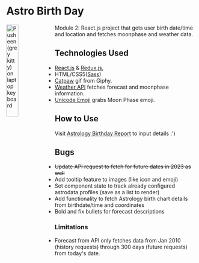# Astro Birth Day

<img align="left"
    src="https://media2.giphy.com/media/QWRTFvymri1XABdEFA/giphy.gif?cid=ecf05e472037bj7a9gpg7n224w7akcmln4nroyjo99npve7k&ep=v1_stickers_search&rid=giphy.gif"
    alt="Pusheen (grey kitty) on laptop keyboard"
    width="25%">
Module 2: React.js project that gets user birth date/time and location and fetches moonphase and weather data.

## Technologies Used

- [React.js](https://react.dev/) & [Redux.js](https://redux.js.org/),
- HTML/CSS5([Sass](https://sass-lang.com/))
- [Catpaw](https://giphy.com/catpaw) gif from Giphy.
- [Weather API](https://www.weatherapi.com/) fetches forecast and moonphase information.
- [Unicode Emoji](https://github.com/julien-marcou/unicode-emoji) grabs Moon Phase emoji.

## How to Use

Visit [Astrology Birthday Report](https://fiddle-leaf.github.io/astro-birth-day/) to input details :')

## Bugs

- ~~Update API request to fetch for future dates in 2023 as well~~
- Add tooltip feature to images (like icon and emoji)
- Set component state to track already configured astrodata profiles (save as a list to render)
- Add functionality to fetch Astrology birth chart details from birthdate/time and coordinates
- Bold and fix bullets for forecast descriptions

### Limitations

- Forecast from API only fetches data from Jan 2010 (history requests) through 300 days (future requests) from today's date.
